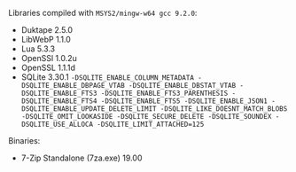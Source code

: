 Libraries compiled with `MSYS2/mingw-w64 gcc 9.2.0`:
* Duktape 2.5.0
* LibWebP 1.1.0
* Lua 5.3.3
* OpenSSl 1.0.2u
* OpenSSL 1.1.1d
* SQLite 3.30.1 
    `-DSQLITE_ENABLE_COLUMN_METADATA -DSQLITE_ENABLE_DBPAGE_VTAB -DSQLITE_ENABLE_DBSTAT_VTAB -DSQLITE_ENABLE_FTS3 -DSQLITE_ENABLE_FTS3_PARENTHESIS -DSQLITE_ENABLE_FTS4 -DSQLITE_ENABLE_FTS5 -DSQLITE_ENABLE_JSON1 -DSQLITE_ENABLE_UPDATE_DELETE_LIMIT -DSQLITE_LIKE_DOESNT_MATCH_BLOBS -DSQLITE_OMIT_LOOKASIDE -DSQLITE_SECURE_DELETE -DSQLITE_SOUNDEX -DSQLITE_USE_ALLOCA -DSQLITE_LIMIT_ATTACHED=125`  
  
Binaries:
* 7-Zip Standalone (7za.exe) 19.00